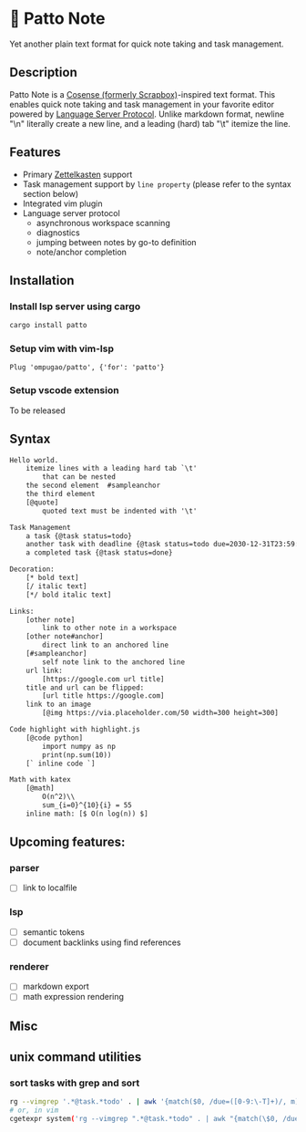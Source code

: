 # 🐙 Patto Note
Yet another plain text format for quick note taking and task management.

## Description
Patto Note is a [Cosense (formerly Scrapbox)](https://scrapbox.io)-inspired text format.
This enables quick note taking and task management in your favorite editor powered by [Language Server Protocol](https://microsoft.github.io/language-server-protocol/).
Unlike markdown format, newline "\n" literally create a new line, and a leading (hard) tab "\t" itemize the line.

## Features
* Primary [Zettelkasten](https://zettelkasten.de/introduction/) support
* Task management support by `line property` (please refer to the syntax section below)
* Integrated vim plugin
* Language server protocol
    * asynchronous workspace scanning
    * diagnostics
    * jumping between notes by go-to definition
    * note/anchor completion

## Installation
### Install lsp server using cargo
```sh
cargo install patto
```
### Setup vim with vim-lsp
```vim
Plug 'ompugao/patto', {'for': 'patto'}
```
### Setup vscode extension
To be released

## Syntax
```txt
Hello world.
	itemize lines with a leading hard tab `\t'
		that can be nested
	the second element  #sampleanchor
	the third element
	[@quote]
		quoted text must be indented with '\t'

Task Management
	a task {@task status=todo}
	another task with deadline {@task status=todo due=2030-12-31T23:59:00}
	a completed task {@task status=done}

Decoration:
	[* bold text]
	[/ italic text]
	[*/ bold italic text]

Links:
	[other note]
		link to other note in a workspace
	[other note#anchor]
		direct link to an anchored line
	[#sampleanchor]
		self note link to the anchored line
	url link:
		[https://google.com url title]
	title and url can be flipped:
		[url title https://google.com]
	link to an image
		[@img https://via.placeholder.com/50 width=300 height=300]

Code highlight with highlight.js
	[@code python]
		import numpy as np
		print(np.sum(10))
	[` inline code `]

Math with katex
	[@math]
		O(n^2)\\
		sum_{i=0}^{10}{i} = 55
	inline math: [$ O(n log(n)) $]
```


## Upcoming features:
### parser
* [ ] link to localfile

### lsp
* [ ] semantic tokens
* [ ] document backlinks using find references
### renderer
* [ ] markdown export
* [ ] math expression rendering

## Misc
## unix command utilities
### sort tasks with grep and sort
```sh
rg --vimgrep '.*@task.*todo' . | awk '{match($0, /due=([0-9:\-T]+)/, m); if (RLENGTH>0) print m[1], $0; else print "9999-99-99", $0}' |sort |cut -d' ' -f2-
# or, in vim
cgetexpr system('rg --vimgrep ".*@task.*todo" . | awk "{match(\$0, /due=([0-9T:\-]+)/, m); if (RLENGTH>0) print m[1], \$0; else print \"9999-99-99\", \$0}" |sort|cut -d" " -f2-')|copen

```
